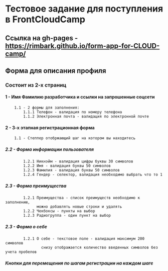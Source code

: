 # Тестовое задание для поступления в FrontCloudCamp

## Ссылка на gh-pages - https://rimbark.github.io/form-app-for-CLOUD-camp/

## Форма для описания профиля

### Состоит из 2-х страниц

#### 1 - Имя Фамилию разработчика и ссылки на запрошенные соцсети

        1.1 - 2 формы для заполнения:
            1.1.1 Телефон - валидация по номеру телефона
            1.1.2 Электронная почта - валидация по электронной почте

#### 2 - 3-х этапная регистрационная форма

        1.1 - Степпер отобржающий шаг на котором вы находитесь

##### 2.2 - Форма информации пользователя

            1.2.1 Никнэйм - валидация цифры буквы 30 символов
            1.2.2 Имя - валидация буквы 50 символов
            1.2.3 Фамилия - валидация буквы 50 символов
            1.2.4 Гендер - селектор, валидация необходимо выбрать что то 1

##### 2.3 - Форма преимущества

            1.2.1 Преимущества - список преимуществ необходимо к заполнению,
                  можно добавлять новые строки и удалять
            1.2.2 Чекбоксы - пункты на выбор
            1.2.3 Радиогруппа - один пункт на выбор

##### 2.3 - Форма о себе

            1.2.1 О себе - текстовое поле - валидация максимум 200 символов
                    снизу отображается количество введенных символов без учета пробелов

##### Кнопки для перемещения по шагам регистрации на каждом шаге
